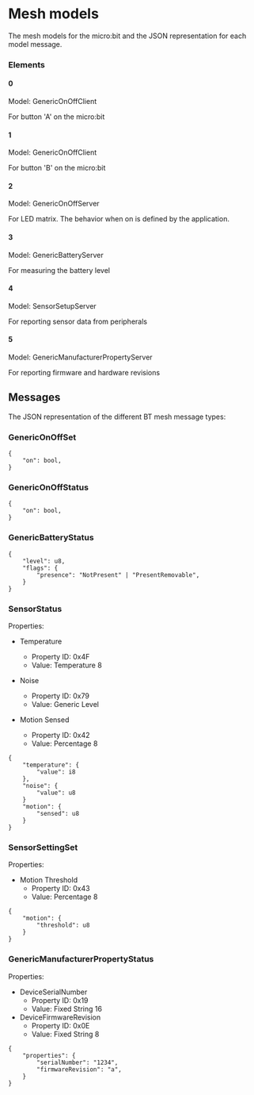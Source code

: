 # Mesh models

The mesh models for the micro:bit and the JSON representation for each model message.


### Elements

#### 0

Model: GenericOnOffClient

For button 'A' on the micro:bit

#### 1

Model: GenericOnOffClient

For button 'B' on the micro:bit

#### 2

Model: GenericOnOffServer

For LED matrix. The behavior when on is defined by the application.

#### 3

Model: GenericBatteryServer

For measuring the battery level

#### 4

Model: SensorSetupServer

For reporting sensor data from peripherals


#### 5 

Model: GenericManufacturerPropertyServer

For reporting firmware and hardware revisions

## Messages

The JSON representation of the different BT mesh message types:


### GenericOnOffSet

    {
        "on": bool,
    } 

### GenericOnOffStatus

    {
        "on": bool,
    }

### GenericBatteryStatus

    {
        "level": u8,
        "flags": {
            "presence": "NotPresent" | "PresentRemovable",
        }
    }

### SensorStatus

Properties:

* Temperature
  * Property ID: 0x4F
  * Value: Temperature 8
* Noise
  * Property ID: 0x79
  * Value: Generic Level

* Motion Sensed
  * Property ID: 0x42
  * Value: Percentage 8
  

```
{
    "temperature": {
        "value": i8
    },
    "noise": {
        "value": u8
    }
    "motion": {
        "sensed": u8
    }
}
```        
        
### SensorSettingSet

Properties:

* Motion Threshold
  * Property ID: 0x43
  * Value: Percentage 8


```        
{
    "motion": {
        "threshold": u8
    }
}
```        

### GenericManufacturerPropertyStatus

Properties:

* DeviceSerialNumber
  * Property ID: 0x19
  * Value: Fixed String 16
* DeviceFirmwareRevision
  * Property ID: 0x0E
  * Value: Fixed String 8

```
{
    "properties": {
        "serialNumber": "1234",
        "firmwareRevision": "a",
    }
}
```
